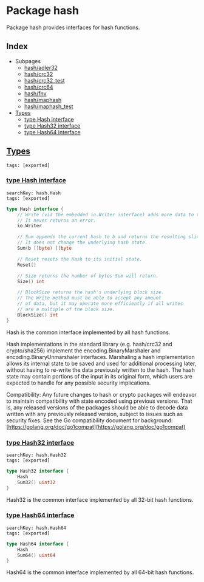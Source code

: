 # Package hash

Package hash provides interfaces for hash functions. 

## Index

* Subpages
  * [hash/adler32](hash/adler32.md)
  * [hash/crc32](hash/crc32.md)
  * [hash/crc32_test](hash/crc32_test.md)
  * [hash/crc64](hash/crc64.md)
  * [hash/fnv](hash/fnv.md)
  * [hash/maphash](hash/maphash.md)
  * [hash/maphash_test](hash/maphash_test.md)
* [Types](#type)
    * [type Hash interface](#Hash)
    * [type Hash32 interface](#Hash32)
    * [type Hash64 interface](#Hash64)


## <a id="type" href="#type">Types</a>

```
tags: [exported]
```

### <a id="Hash" href="#Hash">type Hash interface</a>

```
searchKey: hash.Hash
tags: [exported]
```

```Go
type Hash interface {
	// Write (via the embedded io.Writer interface) adds more data to the running hash.
	// It never returns an error.
	io.Writer

	// Sum appends the current hash to b and returns the resulting slice.
	// It does not change the underlying hash state.
	Sum(b []byte) []byte

	// Reset resets the Hash to its initial state.
	Reset()

	// Size returns the number of bytes Sum will return.
	Size() int

	// BlockSize returns the hash's underlying block size.
	// The Write method must be able to accept any amount
	// of data, but it may operate more efficiently if all writes
	// are a multiple of the block size.
	BlockSize() int
}
```

Hash is the common interface implemented by all hash functions. 

Hash implementations in the standard library (e.g. hash/crc32 and crypto/sha256) implement the encoding.BinaryMarshaler and encoding.BinaryUnmarshaler interfaces. Marshaling a hash implementation allows its internal state to be saved and used for additional processing later, without having to re-write the data previously written to the hash. The hash state may contain portions of the input in its original form, which users are expected to handle for any possible security implications. 

Compatibility: Any future changes to hash or crypto packages will endeavor to maintain compatibility with state encoded using previous versions. That is, any released versions of the packages should be able to decode data written with any previously released version, subject to issues such as security fixes. See the Go compatibility document for background: [https://golang.org/doc/go1compat](https://golang.org/doc/go1compat) 

### <a id="Hash32" href="#Hash32">type Hash32 interface</a>

```
searchKey: hash.Hash32
tags: [exported]
```

```Go
type Hash32 interface {
	Hash
	Sum32() uint32
}
```

Hash32 is the common interface implemented by all 32-bit hash functions. 

### <a id="Hash64" href="#Hash64">type Hash64 interface</a>

```
searchKey: hash.Hash64
tags: [exported]
```

```Go
type Hash64 interface {
	Hash
	Sum64() uint64
}
```

Hash64 is the common interface implemented by all 64-bit hash functions. 

